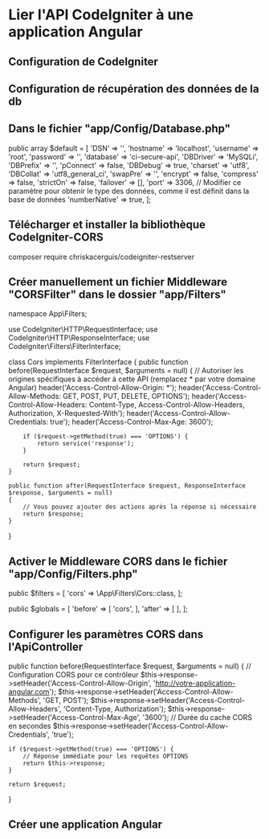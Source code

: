 # Lier l'API CodeIgniter à une application Angular

## Configuration de CodeIgniter

## Configuration de récupération des données de la db

## Dans le fichier "app/Config/Database.php"
public array $default = [
    'DSN'          => '',
    'hostname'     => 'localhost',
    'username'     => 'root',
    'password'     => '',
    'database'     => 'ci-secure-api',
    'DBDriver'     => 'MySQLi',
    'DBPrefix'     => '',
    'pConnect'     => false,
    'DBDebug'      => true,
    'charset'      => 'utf8',
    'DBCollat'     => 'utf8_general_ci',
    'swapPre'      => '',
    'encrypt'      => false,
    'compress'     => false,
    'strictOn'     => false,
    'failover'     => [],
    'port'         => 3306,
    // Modifier ce paramètre pour obtenir le type des données, comme il est définit dans la base de données
    'numberNative' => true,
];


## Télécharger et installer la bibliothèque CodeIgniter-CORS 
composer require chriskacerguis/codeigniter-restserver

## Créer manuellement un fichier Middleware "CORSFilter" dans le dossier "app/Filters"
namespace App\Filters;

use CodeIgniter\HTTP\RequestInterface;
use CodeIgniter\HTTP\ResponseInterface;
use CodeIgniter\Filters\FilterInterface;

class Cors implements FilterInterface
{
    public function before(RequestInterface $request, $arguments = null)
    {
        // Autoriser les origines spécifiques à accéder à cette API (remplacez * par votre domaine Angular)
        header('Access-Control-Allow-Origin: *');
        header('Access-Control-Allow-Methods: GET, POST, PUT, DELETE, OPTIONS');
        header('Access-Control-Allow-Headers: Content-Type, Access-Control-Allow-Headers, Authorization, X-Requested-With');
        header('Access-Control-Allow-Credentials: true');
        header('Access-Control-Max-Age: 3600');

        if ($request->getMethod(true) === 'OPTIONS') {
            return service('response');
        }

        return $request;
    }

    public function after(RequestInterface $request, ResponseInterface $response, $arguments = null)
    {
        // Vous pouvez ajouter des actions après la réponse si nécessaire
        return $response;
    }
}

## Activer le Middleware CORS dans le fichier "app/Config/Filters.php"
public $filters = [
    'cors' => \App\Filters\Cors::class,
];

public $globals = [
    'before' => [
        'cors',
    ],
    'after'  => [
    ],
];


## Configurer les paramètres CORS dans l'ApiController 
public function before(RequestInterface $request, $arguments = null)
{
    // Configuration CORS pour ce contrôleur
    $this->response->setHeader('Access-Control-Allow-Origin', 'http://votre-application-angular.com');
    $this->response->setHeader('Access-Control-Allow-Methods', 'GET, POST');
    $this->response->setHeader('Access-Control-Allow-Headers', 'Content-Type, Authorization');
    $this->response->setHeader('Access-Control-Max-Age', '3600'); // Durée du cache CORS en secondes
    $this->response->setHeader('Access-Control-Allow-Credentials', 'true');

    if ($request->getMethod(true) === 'OPTIONS') {
        // Réponse immédiate pour les requêtes OPTIONS
        return $this->response;
    }

    return $request;
}

## Créer une application Angular 







